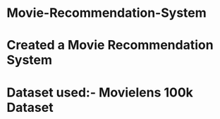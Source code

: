 # Movie-Recommendation-System
# Created a Movie Recommendation System                                                                     
# Dataset used:- Movielens 100k Dataset

